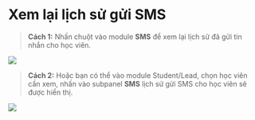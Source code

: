 # Xem lại lịch sử gửi SMS

> **Cách 1:** Nhấn chuột vào module **SMS** để xem lại lịch sử đã gửi tin nhắn cho học viên.

![](../../.gitbook/assets/xémms1.png)

> **Cách 2:** Hoặc bạn có thể vào module Student/Lead, chọn học viên cần xem, nhấn vào subpanel **SMS** lịch sử gửi SMS cho học viên sẽ được hiển thị.

![](../../.gitbook/assets/xémms2.png)

